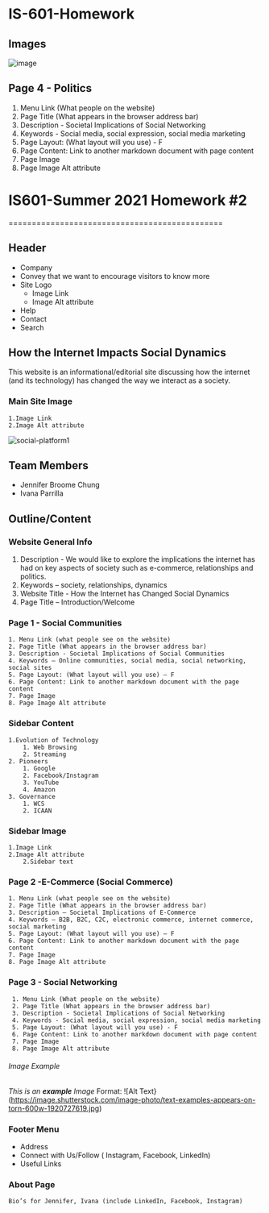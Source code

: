 # IS-601-Homework

## Images

![image](https://user-images.githubusercontent.com/85515002/121976009-ee0f7400-cd50-11eb-903b-351b9e7110d8.png)


## Page 4 - Politics  
   1. Menu Link (What people on the website)
   2. Page Title (What appears in the browser address bar)
   3. Description - Societal Implications of Social Networking
   4. Keywords - Social media, social expression, social media marketing
   5. Page Layout: (What layout will you use) - F
   6. Page Content: Link to another markdown document with page content
   7. Page Image
   8. Page Image Alt attribute 


# IS601-Summer 2021 Homework #2
==============================================

## Header 
- Company
- Convey that we want to encourage visitors to know more
-  Site Logo 
   - Image Link
   - Image Alt attribute 
- Help
- Contact 
- Search 

## How the Internet Impacts Social Dynamics 
   This website is an informational/editorial site discussing how the internet (and its technology) has changed the way we interact as a society.

### Main Site Image
    1.Image Link
    2.Image Alt attribute

   ![social-platform1](/social-platforms.jpg "social-platform2")
 
## Team Members
 * Jennifer Broome Chung
 * Ivana Parrilla

## Outline/Content

### Website General Info 
   1. Description - We would like to explore the implications the internet has had on key aspects of society such as e-commerce, relationships and politics. 
   2. Keywords – society, relationships, dynamics 
   3. Website Title - How the Internet has Changed Social Dynamics
   4. Page Title – Introduction/Welcome

### Page 1 - Social Communities 
    1. Menu Link (what people see on the website)
    2. Page Title (What appears in the browser address bar)
    3. Description - Societal Implications of Social Communities
    4. Keywords – Online communities, social media, social networking, social sites
    5. Page Layout: (What layout will you use) – F 
    6. Page Content: Link to another markdown document with the page content
    7. Page Image 
    8. Page Image Alt attribute 
    
### Sidebar Content 
    1.Evolution of Technology
        1. Web Browsing
        2. Streaming 
    2. Pioneers 
        1. Google 
        2. Facebook/Instagram
        3. YouTube
        4. Amazon
    3. Governance 
        1. WCS
        2. ICAAN
    
 ### Sidebar Image
    1.Image Link
    2.Image Alt attribute
        2.Sidebar text
   
### Page 2 -E-Commerce (Social Commerce) 
    1. Menu Link (what people see on the website)
    2. Page Title (What appears in the browser address bar)
    3. Description – Societal Implications of E-Commerce 
    4. Keywords – B2B, B2C, C2C, electronic commerce, internet commerce, social marketing 
    5. Page Layout: (What layout will you use) – F
    6. Page Content: Link to another markdown document with the page content
    7. Page Image 
    8. Page Image Alt attribute 
    
### Page 3 - Social Networking
     1. Menu Link (What people on the website)
     2. Page Title (What appears in the browser address bar)
     3. Description - Societal Implications of Social Networking
     4. Keywords - Social media, social expression, social media marketing
     5. Page Layout: (What layout will you use) - F
     6. Page Content: Link to another markdown document with page content
     7. Page Image
     8. Page Image Alt attribute 

###### Image Example
_This is an **example** Image_
Format: ![Alt Text}(https://image.shutterstock.com/image-photo/text-examples-appears-on-torn-600w-1920727619.jpg)


### Footer Menu 
- Address
- Connect with Us/Follow  ( Instagram, Facebook, LinkedIn)
- Useful Links
    
### About Page
    Bio’s for Jennifer, Ivana (include LinkedIn, Facebook, Instagram)
    
